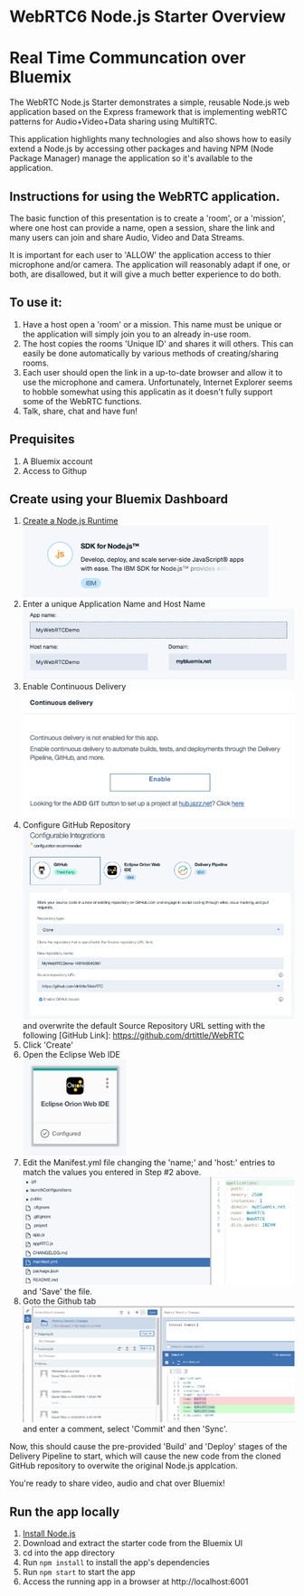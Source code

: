# WebRTC6 Node.js Starter Overview
# Real Time Communcation over Bluemix

The WebRTC Node.js Starter demonstrates a simple, reusable Node.js web application based on the Express framework that is implementing
webRTC patterns for Audio+Video+Data sharing using MultiRTC.

This application highlights many technologies and also shows how to easily extend a Node.js by accessing other packages and having NPM (Node Package Manager) manage the application so it's available to the application.

## Instructions for using the WebRTC application.

The basic function of this presentation is to create a 'room', or a 'mission', where one host can provide a name, open a session, share the link and many users can join and share Audio, Video and Data Streams.

It is important for each user to 'ALLOW' the application access to thier microphone and/or camera.  The application will reasonably adapt if one, or both, are disallowed, but it will give a much better experience to do both.

## To use it:
1. Have a host open a 'room' or a mission.  This name must be unique or the application will simply join you to an already in-use room.
2. The host copies the rooms 'Unique ID' and shares it will others.  This can easily be done automatically by various methods of creating/sharing rooms.
3. Each user should open the link in a up-to-date browser and allow it to use the microphone and camera.  Unfortunately, Internet Explorer seems to hobble somewhat using this applicatin as it doesn't fully support some of the WebRTC functions.
4. Talk, share, chat and have fun! 


## Prequisites
1. A Bluemix account
2. Access to Githup

## Create using your Bluemix Dashboard
1. [Create a Node.js Runtime](https://console.ng.bluemix.net/catalog/starters/sdk-for-nodejs/?taxonomyNavigation=apps)   
   ![Create a Node.js Runtime](./public/images/readme/1-SelectNodeRuntime.png)   
2. Enter a unique Application Name and Host Name   
   ![Enter a unique Application Name and Host Name](./public/images/readme/2-EnterUniqueName.png)      
3. Enable Continuous Delivery   
   ![Enable Continuous Delivery](./public/images/readme/3-EnableContinuousDelivery.png)      
4. Configure GitHub Repository
   ![Configure GitHub Repository](./public/images/readme/4-ConfigureGithub.png)
   and overwrite the default Source Repository URL setting with the following [GitHub Link]: https://github.com/drtittle/WebRTC     
5. Click 'Create'   
6. Open the Eclipse Web IDE   
   ![Open the Eclipse Web IDE](./public/images/readme/5-OpenEclipseWebIDE.png)      
7. Edit the Manifest.yml file changing the 'name;' and 'host:' entries to match the values you entered in Step #2 above.
   ![Open the Eclipse Web IDE](./public/images/readme/7-EditManifestYML.png) and 'Save' the file.      
8. Goto the Github tab   
   ![Goto GitHub](./public/images/readme/8-GotoGitHub.png)   
   and enter a comment, select 'Commit' and then 'Sync'.   
   
Now, this should cause the pre-provided 'Build' and 'Deploy' stages of the Delivery Pipeline to start, which will cause the new code from the cloned GitHub repository to overwite the original Node.js applcation.

You're ready to share video, audio and chat over Bluemix!



## Run the app locally

1. [Install Node.js][]
2. Download and extract the starter code from the Bluemix UI
3. cd into the app directory
4. Run `npm install` to install the app's dependencies
5. Run `npm start` to start the app
6. Access the running app in a browser at http://localhost:6001

[Install Node.js]: https://nodejs.org/en/download/
